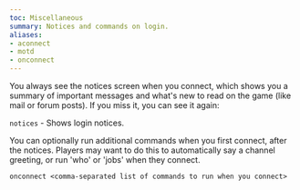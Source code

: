 ```yaml
---
toc: Miscellaneous
summary: Notices and commands on login.
aliases:
- aconnect
- motd
- onconnect
---
```


You always see the notices screen when you connect, which shows you a summary of important messages and what's new to read on the game (like mail or forum posts).  If you miss it, you can see it again:

`notices` - Shows login notices.

You can optionally run additional commands when you first connect, after the notices.  Players may want to do this to automatically say a channel greeting, or run 'who' or 'jobs' when they connect.

`onconnect <comma-separated list of commands to run when you connect>`
